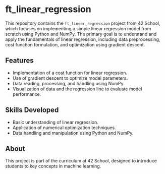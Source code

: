 # ft_linear_regression

This repository contains the `ft_linear_regression` project from 42 School, which focuses on implementing a simple linear regression model from scratch using Python and NumPy. The primary goal is to understand and apply the fundamentals of linear regression, including data preprocessing, cost function formulation, and optimization using gradient descent.

## Features

- Implementation of a cost function for linear regression.
- Use of gradient descent to optimize model parameters.
- Data reading, processing, and handling using NumPy.
- Visualization of data and the regression line to evaluate model performance.

## Skills Developed

- Basic understanding of linear regression.
- Application of numerical optimization techniques.
- Data handling and manipulation using Python and NumPy.

## About

This project is part of the curriculum at 42 School, designed to introduce students to key concepts in machine learning.
